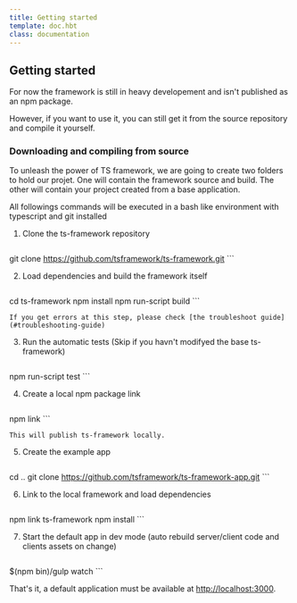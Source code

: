 ```yaml
---
title: Getting started
template: doc.hbt
class: documentation
---
```


## Getting started

For now the framework is still in heavy developement and isn't published as an npm package.

However, if you want to use it, you can still get it from the source repository and compile it yourself.

### Downloading and compiling from source

To unleash the power of TS framework, we are going to create two folders to hold our projet.
One will contain the framework source and build.
The other will contain your project created from a base application.

All followings commands will be executed in a bash like environment with typescript and git installed

1. Clone the ts-framework repository

    ```
git clone https://github.com/tsframework/ts-framework.git
    ```

2. Load dependencies and build the framework itself

    ```
cd ts-framework
npm install
npm run-script build
    ```

    If you get errors at this step, please check [the troubleshoot guide](#troubleshooting-guide)

3. Run the automatic tests (Skip if you havn't modifyed the base ts-framework)

    ```
npm run-script test
    ```

4. Create a local npm package link

    ```
npm link
    ```

    This will publish ts-framework locally.

5. Create the example app

    ```
cd ..
git clone https://github.com/tsframework/ts-framework-app.git
    ```

6. Link to the local framework and load dependencies

    ```
npm link ts-framework
npm install
    ```

7. Start the default app in dev mode (auto rebuild server/client code and clients assets on change)

    ```
$(npm bin)/gulp watch
    ```

That's it, a default application must be available at [http://localhost:3000](http://localhost:3000).
